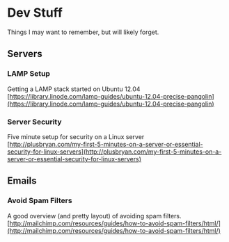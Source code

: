 Dev Stuff
=========

Things I may want to remember, but will likely forget.


Servers
-------

### LAMP Setup
Getting a LAMP stack started on Ubuntu 12.04  
[https://library.linode.com/lamp-guides/ubuntu-12.04-precise-pangolin](https://library.linode.com/lamp-guides/ubuntu-12.04-precise-pangolin)

### Server Security
Five minute setup for security on a Linux server  
[http://plusbryan.com/my-first-5-minutes-on-a-server-or-essential-security-for-linux-servers](http://plusbryan.com/my-first-5-minutes-on-a-server-or-essential-security-for-linux-servers)


Emails
------

### Avoid Spam Filters
A good overview (and pretty layout) of avoiding spam filters.  
[http://mailchimp.com/resources/guides/how-to-avoid-spam-filters/html/](http://mailchimp.com/resources/guides/how-to-avoid-spam-filters/html/)
